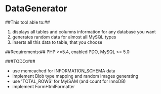 DataGenerator
=============
##This tool able to:##
1. displays all tables and columns information for any database you want
2. generates random data for almost all MySQL types
3. inserts all this data to table, that you choose 

##Requirements:##
PHP >=5.4, enabled PDO, MySQL >= 5.0

###TODO:###
* use memcached for INFORMATION_SCHEMA data
* implement Blob type mapping and random images generating
* use 'TOTAL_ROWS' for MyISAM (and count for InnoDB)
* implement FormHtmlFormatter